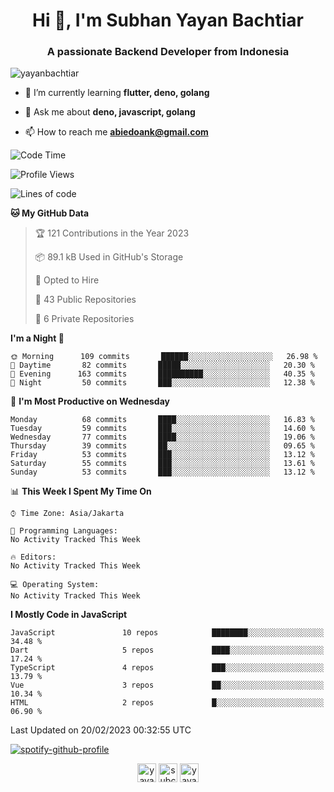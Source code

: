 <h1 align="center">Hi 👋, I'm Subhan Yayan Bachtiar</h1>
<h3 align="center">A passionate Backend Developer from Indonesia</h3>

<p align="left"> <img src="https://komarev.com/ghpvc/?username=yayanbachtiar" alt="yayanbachtiar" /> </p>

- 🌱 I’m currently learning **flutter, deno, golang**

- 💬 Ask me about **deno, javascript, golang**

- 📫 How to reach me **abiedoank@gmail.com**

<!--START_SECTION:waka-->
![Code Time](http://img.shields.io/badge/Code%20Time-5%2C336%20hrs%209%20mins-blue)

![Profile Views](http://img.shields.io/badge/Profile%20Views-3-blue)

![Lines of code](https://img.shields.io/badge/From%20Hello%20World%20I%27ve%20Written-3%20Million%20lines%20of%20code-blue)

**🐱 My GitHub Data** 

> 🏆 121 Contributions in the Year 2023
 > 
> 📦 89.1 kB Used in GitHub's Storage 
 > 
> 💼 Opted to Hire
 > 
> 📜 43 Public Repositories 
 > 
> 🔑 6 Private Repositories  
 > 
**I'm a Night 🦉** 

```text
🌞 Morning      109 commits       ██████░░░░░░░░░░░░░░░░░░░   26.98 % 
🌆 Daytime       82 commits       █████░░░░░░░░░░░░░░░░░░░░   20.30 % 
🌃 Evening      163 commits       ██████████░░░░░░░░░░░░░░░   40.35 % 
🌙 Night         50 commits       ███░░░░░░░░░░░░░░░░░░░░░░   12.38 % 

```
📅 **I'm Most Productive on Wednesday** 

```text
Monday          68 commits       ████░░░░░░░░░░░░░░░░░░░░░   16.83 % 
Tuesday         59 commits       ███░░░░░░░░░░░░░░░░░░░░░░   14.60 % 
Wednesday       77 commits       ████░░░░░░░░░░░░░░░░░░░░░   19.06 % 
Thursday        39 commits       ██░░░░░░░░░░░░░░░░░░░░░░░   09.65 % 
Friday          53 commits       ███░░░░░░░░░░░░░░░░░░░░░░   13.12 % 
Saturday        55 commits       ███░░░░░░░░░░░░░░░░░░░░░░   13.61 % 
Sunday          53 commits       ███░░░░░░░░░░░░░░░░░░░░░░   13.12 % 

```


📊 **This Week I Spent My Time On** 

```text
⌚︎ Time Zone: Asia/Jakarta

💬 Programming Languages: 
No Activity Tracked This Week

🔥 Editors: 
No Activity Tracked This Week

💻 Operating System: 
No Activity Tracked This Week

```

**I Mostly Code in JavaScript** 

```text
JavaScript               10 repos            ████████░░░░░░░░░░░░░░░░░   34.48 % 
Dart                     5 repos             ████░░░░░░░░░░░░░░░░░░░░░   17.24 % 
TypeScript               4 repos             ███░░░░░░░░░░░░░░░░░░░░░░   13.79 % 
Vue                      3 repos             ██░░░░░░░░░░░░░░░░░░░░░░░   10.34 % 
HTML                     2 repos             █░░░░░░░░░░░░░░░░░░░░░░░░   06.90 % 

```



 Last Updated on 20/02/2023 00:32:55 UTC
<!--END_SECTION:waka-->

[![spotify-github-profile](https://spotify-github-profile.vercel.app/api/view?uid=31qtu2k4v3mbxp7clcmm6imuqq6e&cover_image=true&theme=default&show_offline=false&bar_color=53b14f&bar_color_cover=true)](https://github.com/kittinan/spotify-github-profile)


<p align="center">
<a href="https://dev.to/yayanbachtiar" target="blank"><img align="center" src="https://cdn.jsdelivr.net/npm/simple-icons@3.0.1/icons/dev-dot-to.svg" alt="yayanbachtiar" height="30" width="30" /></a>
<a href="https://linkedin.com/in/subchanyayanbachtiar" target="blank"><img align="center" src="https://cdn.jsdelivr.net/npm/simple-icons@3.0.1/icons/linkedin.svg" alt="subchanyayanbachtiar" height="30" width="30" /></a>
<a href="https://codesandbox.com/yayanbachtiar" target="blank"><img align="center" src="https://cdn.jsdelivr.net/npm/simple-icons@3.0.1/icons/codesandbox.svg" alt="yayanbachtiar" height="30" width="30" /></a>
</p>
